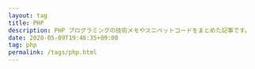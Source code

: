 ```yaml
---
layout: tag
title: PHP
description: PHP プログラミングの技術メモやスニペットコードをまとめた記事です。
date: 2020-05-09T19:46:35+09:00
tag: php
permalink: /tags/php.html
---
```

